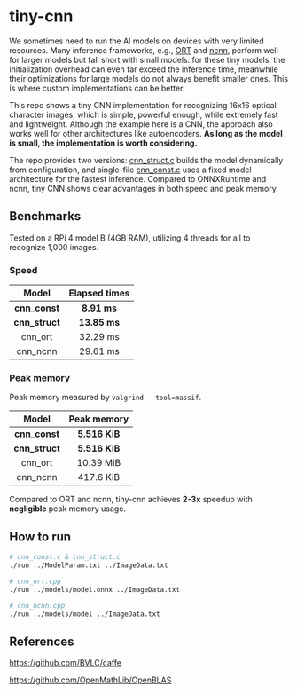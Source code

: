 # tiny-cnn

We sometimes need to run the AI models on devices with very limited resources. Many inference frameworks, e.g., [ORT](https://github.com/microsoft/onnxruntime) and [ncnn](https://github.com/Tencent/ncnn), perform well for larger models but fall short with small models: for these tiny models, the initialization overhead can even far exceed the inference time, meanwhile their optimizations for large models do not always benefit smaller ones. This is where custom implementations can be better.

This repo shows a tiny CNN implementation for recognizing 16x16 optical character images, which is simple, powerful enough, while extremely fast and lightweight. Although the example here is a CNN, the approach also works well for other architectures like autoencoders. **As long as the model is small, the implementation is worth considering.**

The repo provides two versions: [cnn_struct.c](https://github.com/Avafly/tiny-cnn/blob/main/cnn_struct.c) builds the model dynamically from configuration, and single-file [cnn_const.c](https://github.com/Avafly/tiny-cnn/blob/main/cnn_const.c) uses a fixed model architecture for the fastest inference. Compared to ONNXRuntime and ncnn, tiny CNN shows clear advantages in both speed and peak memory.

## Benchmarks

Tested on a RPi 4 model B (4GB RAM), utilizing 4 threads for all to recognize 1,000 images.

### Speed

|     Model      | Elapsed times |
| :------------: | :-----------: |
| **cnn_const**  |  **8.91 ms**  |
| **cnn_struct** | **13.85 ms**  |
|    cnn_ort     |   32.29 ms    |
|    cnn_ncnn    |   29.61 ms    |

### Peak memory

Peak memory measured by `valgrind --tool=massif`.

|     Model      |  Peak memory  |
| :------------: | :-----------: |
| **cnn_const**  | **5.516 KiB** |
| **cnn_struct** | **5.516 KiB** |
|    cnn_ort     |   10.39 MiB   |
|    cnn_ncnn    |   417.6 KiB   |

Compared to ORT and ncnn, tiny-cnn achieves **2-3x** speedup with **negligible** peak memory usage.

## How to run

```bash
# cnn_const.c & cnn_struct.c
./run ../ModelParam.txt ../ImageData.txt

# cnn_ort.cpp
./run ../models/model.onnx ../ImageData.txt

# cnn_ncnn.cpp
./run ../models/model ../ImageData.txt
```

## References

https://github.com/BVLC/caffe

https://github.com/OpenMathLib/OpenBLAS